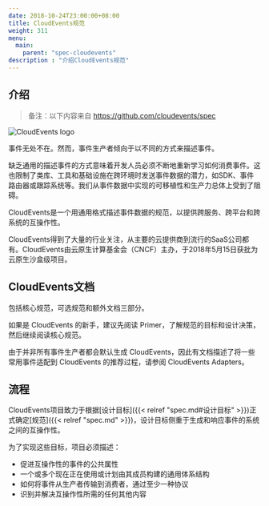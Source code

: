 ```yaml
---
date: 2018-10-24T23:00:00+08:00
title: CloudEvents规范
weight: 311
menu:
  main:
    parent: "spec-cloudevents"
description : "介绍CloudEvents规范"
---
```



## 介绍

>  备注：以下内容来自 https://github.com/cloudevents/spec

![CloudEvents logo](images/cloudevents-horizontal-color.png)

事件无处不在。然而，事件生产者倾向于以不同的方式来描述事件。

缺乏通用的描述事件的方式意味着开发人员必须不断地重新学习如何消费事件。这也限制了类库、工具和基础设施在跨环境时发送事件数据的潜力，如SDK、事件路由器或跟踪系统等。我们从事件数据中实现的可移植性和生产力总体上受到了阻碍。

CloudEvents是一个用通用格式描述事件数据的规范，以提供跨服务、跨平台和跨系统的互操作性。

CloudEvents得到了大量的行业关注，从主要的云提供商到流行的SaaS公司都有。CloudEvents由云原生计算基金会（CNCF）主办，于2018年5月15日获批为云原生沙盒级项目。

## CloudEvents文档

包括核心规范，可选规范和额外文档三部分。

如果是 CloudEvents 的新手，建议先阅读 Primer，了解规范的目标和设计决策，然后继续阅读核心规范。

由于并非所有事件生产者都会默认生成 CloudEvents，因此有文档描述了将一些常用事件适配到 CloudEvents 的推荐过程，请参阅 CloudEvents Adapters。

## 流程

CloudEvents项目致力于根据[设计目标]({{< relref "spec.md#设计目标" >}})正式确定[规范]({{< relref "spec.md" >}})，设计目标侧重于生成和响应事件的系统之间的互操作性。

为了实现这些目标，项目必须描述：

- 促进互操作性的事件的公共属性
- 一个或多个现在正在使用或计划由其成员构建的通用体系结构
- 如何将事件从生产者传输到消费者，通过至少一种协议
- 识别并解决互操作性所需的任何其他内容


